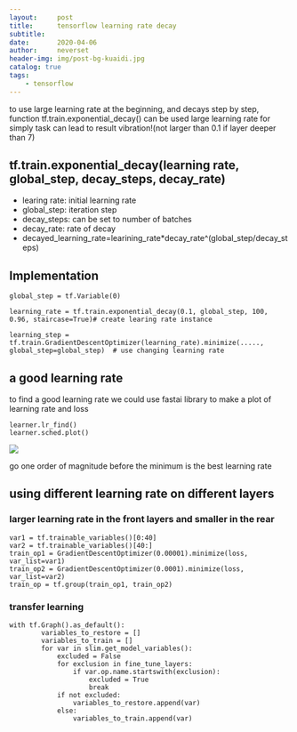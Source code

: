 ```yaml
---
layout:     post
title:      tensorflow learning rate decay
subtitle:   
date:       2020-04-06
author:     neverset
header-img: img/post-bg-kuaidi.jpg
catalog: true
tags:
    - tensorflow
---
```


to use large learning rate at the beginning, and decays step by step, function tf.train.exponential_decay() can be used
large learning rate for simply task can lead to result vibration!(not larger than 0.1 if layer deeper than 7)

## tf.train.exponential_decay(learning rate, global_step, decay_steps, decay_rate)

* learing rate: initial learning rate
* global_step: iteration step
* decay_steps: can be set to number of batches
* decay_rate: rate of decay
* decayed_learning_rate=learining_rate*decay_rate^(global_step/decay_steps)


## Implementation

    global_step = tf.Variable(0)
    
    learning_rate = tf.train.exponential_decay(0.1, global_step, 100, 0.96, staircase=True)# create learing rate instance
    
    learning_step = tf.train.GradientDescentOptimizer(learning_rate).minimize(....., global_step=global_step)  # use changing learning rate

## a good learning rate

to find a good learning rate we could use fastai library to make a plot of learning rate and loss

    learner.lr_find()
    learner.sched.plot()
![](https://raw.githubusercontent.com/neverset123/cloudimg/master/Img20200416211156.png)

go one order of magnitude before the minimum is the best learning rate

## using different learning rate on different layers

### larger learning rate in the front layers and smaller in the rear

    var1 = tf.trainable_variables()[0:40]
    var2 = tf.trainable_variables()[40:]
    train_op1 = GradientDescentOptimizer(0.00001).minimize(loss, var_list=var1) 
    train_op2 = GradientDescentOptimizer(0.0001).minimize(loss, var_list=var2)
    train_op = tf.group(train_op1, train_op2)

### transfer learning

    with tf.Graph().as_default():
            variables_to_restore = []
            variables_to_train = []
            for var in slim.get_model_variables():
                excluded = False
                for exclusion in fine_tune_layers:
                    if var.op.name.startswith(exclusion):
                        excluded = True
                        break
                if not excluded:
                    variables_to_restore.append(var)
                else:
                    variables_to_train.append(var)
